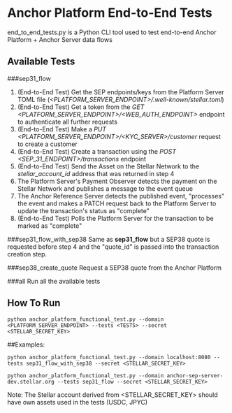 # Anchor Platform End-to-End Tests

end_to_end_tests.py is a Python CLI tool used to test end-to-end Anchor Platform + Anchor Server data flows

## Available Tests

###sep31_flow
1) (End-to-End Test) Get the SEP endpoints/keys from the Platform Server TOML file (*<PLATFORM_SERVER_ENDPOINT>/.well-known/stellar.toml*) 
2) (End-to-End Test) Get a token from the *GET <PLATFORM_SERVER_ENDPOINT>/<WEB_AUTH_ENDPOINT>* endpoint to authenticate all further requests
3) (End-to-End Test) Make a *PUT <PLATFORM_SERVER_ENDPOINT>/<KYC_SERVER>/customer* request to create a customer
4) (End-to-End Test) Create a transaction using the *POST <SEP_31_ENDPOINT>/transactions* endpoint
5) (End-to-End Test) Send the Asset on the Stellar Network to the *stellar_account_id* address that was returned in step 4
6) The Platform Server's Payment Observer detects the payment on the Stellar Network and publishes a message to the event queue
7) The Anchor Reference Server detects the published event, "processes" the event and makes a PATCH request back to the Platform Server to update the transaction's status as "complete"
8) (End-to-End Test) Polls the Platform Server for the transaction to be marked as "complete"

###sep31_flow_with_sep38
Same as **sep31_flow** but a SEP38 quote is requested before step 4 and the "quote_id" is passed into the transaction creation step.

###sep38_create_quote
Request a SEP38 quote from the Anchor Platform

###all
Run all the available tests

## How To Run
```shell
python anchor_platform_functional_test.py --domain <PLATFORM_SERVER_ENDPOINT> --tests <TESTS> --secret <STELLAR_SECRET_KEY>
```
##Examples:
```shell
python anchor_platform_functional_test.py --domain localhost:8080 --tests sep31_flow_with_sep38 --secret <STELLAR_SECRET_KEY> 
```
```shell
python anchor_platform_functional_test.py --domain anchor-sep-server-dev.stellar.org --tests sep31_flow --secret <STELLAR_SECRET_KEY>
```


Note: The Stellar account derived from  <STELLAR_SECRET_KEY> should have own assets used in the tests (USDC, JPYC)